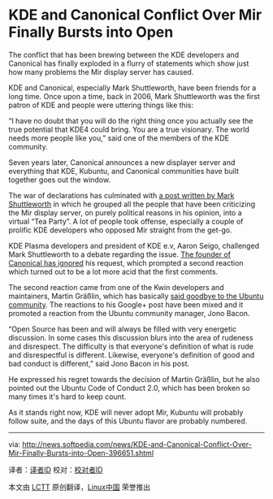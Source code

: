 KDE and Canonical Conflict Over Mir Finally Bursts into Open
================================================================================
The conflict that has been brewing between the KDE developers and Canonical has finally exploded in a flurry of statements which show just how many problems the Mir display server has caused.

KDE and Canonical, especially Mark Shuttleworth, have been friends for a long time. Once upon a time, back in 2006, Mark Shuttleworth was the first patron of KDE and people were uttering things like this:

“I have no doubt that you will do the right thing once you actually see the true potential that KDE4 could bring. You are a true visionary. The world needs more people like you,” said one of the members of the KDE community.

Seven years later, Canonical announces a new displayer server and everything that KDE, Kubuntu, and Canonical communities have built together goes out the window.

The war of declarations has culminated with [a post written by Mark Shuttleworth][1] in which he grouped all the people that have been criticizing the Mir display server, on purely political reasons in his opinion, into a virtual “Tea Party”. A lot of people took offense, especially a couple of prolific KDE developers who opposed Mir straight from the get-go.

KDE Plasma developers and president of KDE e.v, Aaron Seigo, challenged Mark Shuttleworth to a debate regarding the issue. [The founder of Canonical has ignored][2] his request, which prompted a second reaction which turned out to be a lot more acid that the first comments.

The second reaction came from one of the Kwin developers and maintainers, Martin Gräßlin, which has basically [said goodbye to the Ubuntu community][3]. The reactions to his Google+ post have been mixed and it promoted a reaction from the Ubuntu community manager, Jono Bacon.

“Open Source has been and will always be filled with very energetic discussion. In some cases this discussion blurs into the area of rudeness and disrespect. The difficulty is that everyone's definition of what is rude and disrespectful is different. Likewise, everyone's definition of good and bad conduct is different,” said Jono Bacon in his post.

He expressed his regret towards the decision of Martin Gräßlin, but he also pointed out the Ubuntu Code of Conduct 2.0, which has been broken so many times it's hard to keep count.

As it stands right now, KDE will never adopt Mir, Kubuntu will probably follow suite, and the days of this Ubuntu flavor are probably numbered.

--------------------------------------------------------------------------------

via: http://news.softpedia.com/news/KDE-and-Canonical-Conflict-Over-Mir-Finally-Bursts-into-Open-396651.shtml

译者：[译者ID](https://github.com/译者ID) 校对：[校对者ID](https://github.com/校对者ID)

本文由 [LCTT](https://github.com/LCTT/TranslateProject) 原创翻译，[Linux中国](http://linux.cn/) 荣誉推出

[1]:http://news.softpedia.com/news/Mark-Shuttleworth-Says-That-Mir-Opponents-Have-Formed-the-Open-Source-Tea-Party-392793.shtml
[2]:http://news.softpedia.com/news/KDE-Developer-and-President-of-KDE-e-v-Upset-Because-Mark-Shuttleworth-Is-Ignoring-Him-396623.shtml
[3]:http://news.softpedia.com/news/Major-KDE-Developer-Says-Goodbye-to-Ubuntu-396429.shtml